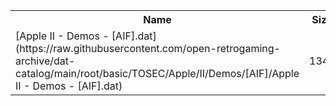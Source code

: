 <table>
<tr><th>Name</th><th>Size</th></tr>
<tr><td>[Apple II - Demos - [AIF].dat](https://raw.githubusercontent.com/open-retrogaming-archive/dat-catalog/main/root/basic/TOSEC/Apple/II/Demos/[AIF]/Apple II - Demos - [AIF].dat)</td><td>1346</td></tr>
</table>
